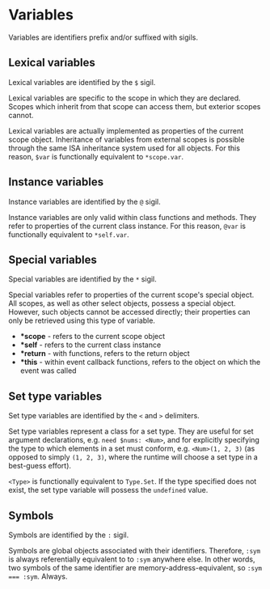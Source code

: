 # Variables

Variables are identifiers prefix and/or suffixed with sigils.

## Lexical variables

Lexical variables are identified by the `$` sigil.

Lexical variables are specific to the
scope in which they are declared. Scopes which inherit from that scope can
access them, but exterior scopes cannot.

Lexical variables are actually implemented as properties of the current scope
object. Inheritance of variables from external scopes is possible through the
same ISA inheritance system used for all objects. For this reason, `$var` is
functionally equivalent to `*scope.var`.

## Instance variables

Instance variables are identified by the `@` sigil.

Instance variables are only valid within class functions and methods. They refer
to properties of the current class instance. For this reason, `@var` is
functionally equivalent to `*self.var`.

## Special variables

Special variables are identified by the `*` sigil.

Special variables refer to properties of the current scope's special object. All
scopes, as well as other select objects, possess a special object. However, such
objects cannot be accessed directly; their properties can only be retrieved
using this type of variable.

* __*scope__ - refers to the current scope object
* __*self__ - refers to the current class instance
* __*return__ - with functions, refers to the return object
* __*this__ - within event callback functions, refers to the object on which the
event was called

## Set type variables

Set type variables are identified by the `<` and `>` delimiters.

Set type variables represent a class for a set type. They are useful for set
argument declarations, e.g. `need $nums: <Num>`, and for explicitly specifying
the type to which elements in a set must conform, e.g. `<Num>(1, 2, 3)` (as
opposed to simply `(1, 2, 3)`, where the runtime will choose a set type in a
best-guess effort).

`<Type>` is functionally equivalent to `Type.Set`. If the type specified does
not exist, the set type variable will possess the `undefined` value.

## Symbols

Symbols are identified by the `:` sigil.

Symbols are global objects associated with their identifiers. Therefore,
`:sym` is always referentially equivalent to to `:sym` anywhere else. In other
words, two symbols of the same identifier are memory-address-equivalent,
so `:sym === :sym`. Always.
